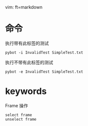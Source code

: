   vim: ft=markdown

# 命令
执行带有此标签的测试 

    pybot -i InvalidTest SimpleTest.txt
执行不带有此标签的测试 

    pybot -e InvalidTest SimpleTest.txt
# keywords
Frame  操作

    select frame
    unselect frame
